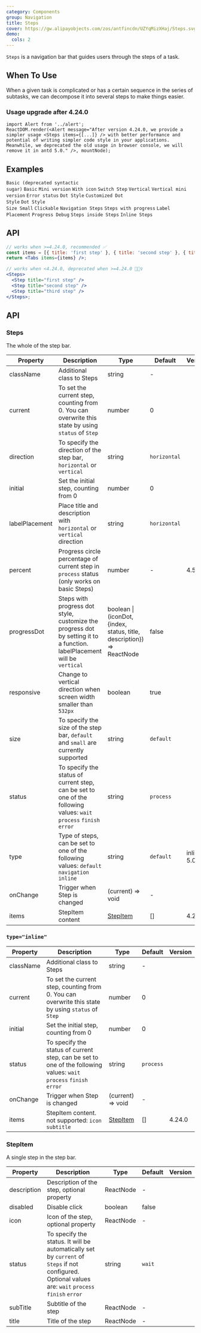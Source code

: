 ```yaml
---
category: Components
group: Navigation
title: Steps
cover: https://gw.alipayobjects.com/zos/antfincdn/UZYqMizXHaj/Steps.svg
demo:
  cols: 2
---
```


`Steps` is a navigation bar that guides users through the steps of a task.

## When To Use

When a given task is complicated or has a certain sequence in the series of subtasks, we can decompose it into several steps to make things easier.

### Usage upgrade after 4.24.0

```__react
import Alert from '../alert';
ReactDOM.render(<Alert message="After version 4.24.0, we provide a simpler usage <Steps items={[...]} /> with better performance and potential of writing simpler code style in your applications. Meanwhile, we deprecated the old usage in browser console, we will remove it in antd 5.0." />, mountNode);
```

## Examples

<code src="./demo/deprecated.tsx">Basic (deprecated syntactic sugar)</code>
<code src="./demo/simple.tsx">Basic</code>
<code src="./demo/small-size.tsx">Mini version</code>
<code src="./demo/icon.tsx">With icon</code>
<code src="./demo/step-next.tsx">Switch Step</code>
<code src="./demo/vertical.tsx">Vertical</code>
<code src="./demo/vertical-small.tsx">Vertical mini version</code>
<code src="./demo/error.tsx">Error status</code>
<code src="./demo/progress-dot.tsx">Dot Style</code>
<code src="./demo/customized-progress-dot.tsx">Customized Dot Style</code>
<code src="./demo/progress-dot-small.tsx" debug>Dot Style Size Small</code>
<code src="./demo/clickable.tsx">Clickable</code>
<code src="./demo/nav.tsx">Navigation Steps</code>
<code src="./demo/progress.tsx">Steps with progress</code>
<code src="./demo/label-placement.tsx">Label Placement</code>
<code src="./demo/progress-debug.tsx" debug>Progress Debug</code>
<code src="./demo/steps-in-steps.tsx" debug>Steps inside Steps</code>
<code src="./demo/inline.tsx">Inline Steps</code>

## API

```jsx
// works when >=4.24.0, recommended ✅
const items = [{ title: 'first step' }, { title: 'second step' }, { title: 'third step' }];
return <Tabs items={items} />;

// works when <4.24.0, deprecated when >=4.24.0 🙅🏻‍♀️
<Steps>
  <Step title="first step" />
  <Step title="second step" />
  <Step title="third step" />
</Steps>;
```

## API

### Steps

The whole of the step bar.

| Property       | Description                                                                                                              | Type                                                                   | Default      | Version     |
| -------------- | ------------------------------------------------------------------------------------------------------------------------ | ---------------------------------------------------------------------- | ------------ | ----------- |
| className      | Additional class to Steps                                                                                                | string                                                                 | -            |             |
| current        | To set the current step, counting from 0. You can overwrite this state by using `status` of `Step`                       | number                                                                 | 0            |             |
| direction      | To specify the direction of the step bar, `horizontal` or `vertical`                                                     | string                                                                 | `horizontal` |             |
| initial        | Set the initial step, counting from 0                                                                                    | number                                                                 | 0            |             |
| labelPlacement | Place title and description with `horizontal` or `vertical` direction                                                    | string                                                                 | `horizontal` |             |
| percent        | Progress circle percentage of current step in `process` status (only works on basic Steps)                               | number                                                                 | -            | 4.5.0       |
| progressDot    | Steps with progress dot style, customize the progress dot by setting it to a function. labelPlacement will be `vertical` | boolean \| (iconDot, {index, status, title, description}) => ReactNode | false        |             |
| responsive     | Change to vertical direction when screen width smaller than `532px`                                                      | boolean                                                                | true         |             |
| size           | To specify the size of the step bar, `default` and `small` are currently supported                                       | string                                                                 | `default`    |             |
| status         | To specify the status of current step, can be set to one of the following values: `wait` `process` `finish` `error`      | string                                                                 | `process`    |             |
| type           | Type of steps, can be set to one of the following values: `default` `navigation` `inline`                                | string                                                                 | `default`    | inline: 5.0 |
| onChange       | Trigger when Step is changed                                                                                             | (current) => void                                                      | -            |             |
| items          | StepItem content                                                                                                         | [StepItem](#StepItem)                                                  | []           | 4.24.0      |

### `type="inline"`

| Property  | Description                                                                                                         | Type                  | Default   | Version |
| --------- | ------------------------------------------------------------------------------------------------------------------- | --------------------- | --------- | ------- |
| className | Additional class to Steps                                                                                           | string                | -         |         |
| current   | To set the current step, counting from 0. You can overwrite this state by using `status` of `Step`                  | number                | 0         |         |
| initial   | Set the initial step, counting from 0                                                                               | number                | 0         |         |
| status    | To specify the status of current step, can be set to one of the following values: `wait` `process` `finish` `error` | string                | `process` |         |
| onChange  | Trigger when Step is changed                                                                                        | (current) => void     | -         |         |
| items     | StepItem content. not supported: `icon` `subtitle`                                                                  | [StepItem](#StepItem) | []        | 4.24.0  |

### StepItem

A single step in the step bar.

| Property    | Description                                                                                                                                           | Type      | Default | Version |
| ----------- | ----------------------------------------------------------------------------------------------------------------------------------------------------- | --------- | ------- | ------- |
| description | Description of the step, optional property                                                                                                            | ReactNode | -       |         |
| disabled    | Disable click                                                                                                                                         | boolean   | false   |         |
| icon        | Icon of the step, optional property                                                                                                                   | ReactNode | -       |         |
| status      | To specify the status. It will be automatically set by `current` of `Steps` if not configured. Optional values are: `wait` `process` `finish` `error` | string    | `wait`  |         |
| subTitle    | Subtitle of the step                                                                                                                                  | ReactNode | -       |         |
| title       | Title of the step                                                                                                                                     | ReactNode | -       |         |
